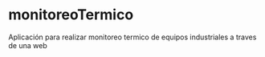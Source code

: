 # monitoreoTermico
Aplicación para realizar monitoreo termico de equipos industriales a traves de una web  

